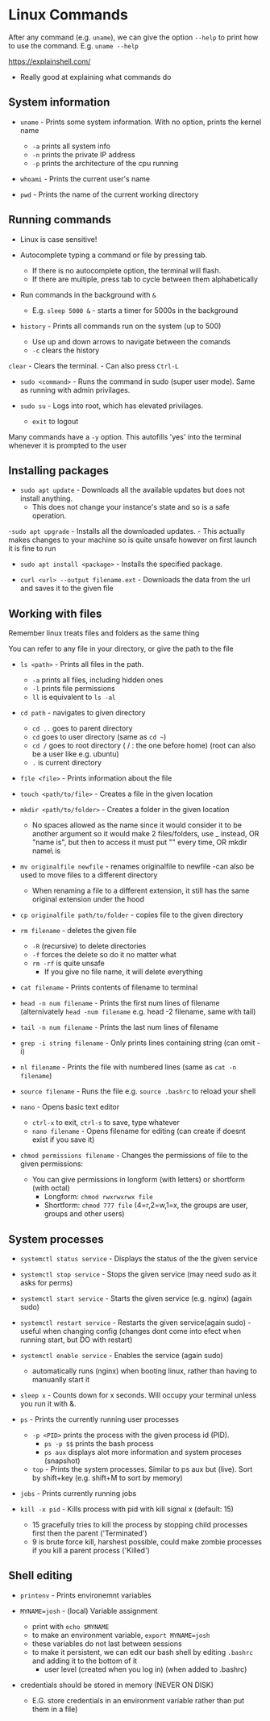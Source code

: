 # Linux Commands

After any command (e.g. `uname`), we can give the option `--help` to print how to use the command. E.g. `uname --help`

https://explainshell.com/ 
- Really good at explaining what commands do

## System information

- `uname` - Prints some system information. With no option, prints the kernel name
  - `-a` prints all system info
  - `-n` prints the private IP address
  - `-p` prints the architecture of the cpu running

- `whoami` - Prints the current user's name
- `pwd` - Prints the name of the current working directory

## Running commands
- Linux is case sensitive!
- Autocomplete typing a command or file by pressing tab.
    - If there is no autocomplete option, the terminal will flash.
    - If there are multiple, press tab to cycle between them alphabetically

- Run commands in the background with `&`
  - E.g. `sleep 5000 &` - starts a timer for 5000s in the background

- `history` - Prints all commands run on the system (up to 500)
    - Use up and down arrows to navigate between the comands
    - `-c` clears the history

`clear` - Clears the terminal.
    - Can also press `Ctrl-L`

- `sudo <command>` - Runs the command in sudo (super user mode). Same as running with admin privilages.

- `sudo su` - Logs into root, which has elevated privilages.
    - `exit` to logout

Many commands have a `-y` option. This autofills 'yes' into the terminal whenever it is prompted to the user

## Installing packages

- `sudo apt update` - Downloads all the available updates but does not install anything.
    - This does not change your instance's state and so is a safe operation.

-`sudo apt upgrade` - Installs all the downloaded updates.
    - This actually makes changes to your machine so is quite unsafe however on first launch it is fine to run

- `sudo apt install <package>` - Installs the specified package.

- `curl <url> --output filename.ext` - Downloads the data from the url and saves it to the given file

## Working with files

Remember linux treats files and folders as the same thing

You can refer to any file in your directory, or give the path to the file

- `ls <path>` - Prints all files in the path.
    - `-a` prints all files, including hidden ones
    - `-l` prints file permissions
    - `ll` is equivalent to `ls -al`

- `cd path` - navigates to given directory
    - `cd ..` goes to parent directory
    - `cd` goes to user directory (same as `cd ~`)
    - `cd /` goes to root directory ( / : the one before home) (root can also be a user like e.g. ubuntu)
    - `.` is current directory

- `file <file>` - Prints information about the file

- `touch <path/to/file>` - Creates a file in the given location
- `mkdir <path/to/folder>` - Creates a folder in the given location
    - No spaces allowed as the name since it would consider it to be another argument so it would make 2 files/folders, use _ instead, OR "name is", but then to access it must put "" every time, OR mkdir name\ is

- `mv originalfile newfile` - renames originalfile to newfile 
    -can also be used to move files to a different directory
    - When renaming a file to a different extension, it still has the same original extension under the hood

- `cp originalfile path/to/folder` - copies file to the given directory

- `rm filename` - deletes the given file
    - `-R` (recursive) to delete directories
    - `-f` forces the delete so do it no matter what
    - `rm -rf` is quite unsafe
        - If you give no file name, it will delete everything

- `cat filename` - Prints contents of filename to terminal
- `head -n num filename` - Prints the first num lines of filename (alternivately `head -num filename` e.g. head -2 filename, same with tail)
- `tail -n num filename` - Prints the last num lines of filename
- `grep -i string filename` - Only prints lines containing string (can omit -i)
- `nl filename` - Prints the file with numbered lines (same as `cat -n filename`)

- `source filename` -  Runs the file e.g. `source .bashrc` to reload your shell

- `nano` - Opens basic text editor
    - `ctrl-x` to exit, `ctrl-s` to save, type whatever
    - `nano filename` - Opens filename for editing (can create if doesnt exist if you save it)

- `chmod permissions filename` - Changes the permissions of file to the given permissions:
    - You can give permissions in longform (with letters) or shortform (with octal)
        - Longform: `chmod rwxrwxrwx file`
        - Shortform: `chmod 777 file` (4=r,2=w,1=x, the groups are user, groups and other users)

## System processes

- `systemctl status service` - Displays the status of the the given service
- `systemctl stop service` - Stops the given service (may need sudo as it asks for perms)
- `systemctl start service` - Starts the given service (e.g. nginx) (again sudo)
- `systemctl restart service` - Restarts the given service(again sudo)
     -useful when changing config (changes dont come into efect when running start, but DO with restart)
- `systemctl enable service` - Enables the service (again sudo)
    - automatically runs (nginx) when booting linux, rather than having to manuanlly start it

- `sleep x` - Counts down for x seconds. Will occupy your terminal unless you run it with &.
  
- `ps` - Prints the currently running user processes
  - `-p <PID>` prints the process with the given process id (PID).
    - `ps -p $$` prints the bash process
    - `ps aux` displays alot more information and system proceses (snapshot)
  - `top` - Prints the system processes. Similar to ps aux but  (live). Sort by shift+key (e.g. shift+M to sort by memory)
- `jobs` - Prints currently running jobs

- `kill -x pid` - Kills process with pid with kill signal x (default: 15)
  - 15 gracefully tries to kill the process by stopping child processes first then the parent ('Terminated')
  - 9 is brute force kill, harshest possible, could make zombie processes if you kill a parent process ('Killed')

## Shell editing

- `printenv` - Prints environemnt variables
- `MYNAME=josh` - (local) Variable assignment
    - print with `echo $MYNAME`
    - to make an environment variable, `export MYNAME=josh`
    - these variables do not last between sessions
    - to make it persistent, we can edit our bash shell by editing `.bashrc` and adding it to the bottom of it
      - user level (created when you log in) (when added to .bashrc)

- credentials should be stored in memory (NEVER ON DISK)
    - E.G. store credentials in an environment variable rather than put them in a file)






